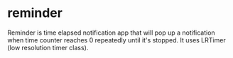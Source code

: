 # reminder
Reminder is time elapsed notification app that will pop up a notification when time counter reaches 0 repeatedly until it's stopped. It uses LRTimer (low resolution timer class).
